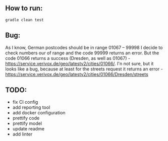 ## How to run:
```agsl
gradle clean test
```

## Bug:

As I know, German postcodes should be in range 01067 – 99998
I decide to check numbers our of range and the code 99999 returns an error.
But the code 01066 returns a success (Dresden, as well as 01067) - https://service.verivox.de/geo/latestv2/cities/01066/.
I'n not sure, but it looks like a bug, because at least for the streets request it returns an error - https://service.verivox.de/geo/latestv2/cities/01066/Dresden/streets

## TODO:

- fix CI config
- add reporting tool
- add docker configuration
- prettify code
- prettify model
- update readme
- add linter